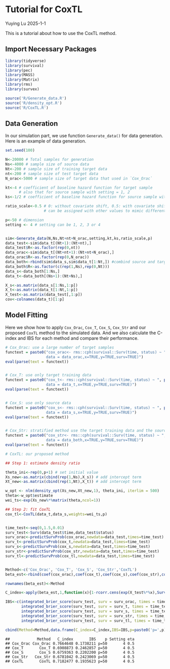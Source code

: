 Tutorial for CoxTL
================
Yuying Lu
2025-1-1

This is a tutorial about how to use the CoxTL method.

## Import Necessary Packages

``` r
library(tidyverse)
library(survival)
library(pec)
library(MASS)
library(Matrix)
library(rms)
library(survex)

source('R/Generate_data.R')
source('R/density_opt.R')
source('R/CoxTL.R')
```

## Data Generation

In our simulation part, we use function `Generate_data()` for data
generation. Here is an example of data generation.

``` r
set.seed(100)

N<-20000 # Total samples for generation
Ns<-4000 # sample size of source data
Nt<-200 # sample size of training target data
nt<-200 # sample size of test target data
N_orac<-5000 # sample size of target data that used in `Cox_Orac`

kt<-4 # coefficient of baseline hazard function for target sample 
      # also that for source sample with setting = 1, 2
ks<-1/2 # coefficient of baseline hazard function for source sample with setting = 3, 4

ratio_scale<-0.5 # 0: without covariate shift, 0.5: with covariate shift
                 # can be assigned with other values to mimic different degree of covariate shift 

p<-50 # dimension
setting <- 4 # setting can be 1, 2, 3 or 4


sim<-Generate_data(N,Ns,Nt+nt+N_orac,setting,kt,ks,ratio_scale,p)
data_test<-sim$data_t[(Nt+1):(Nt+nt),]
data_test$R<-as.factor(rep(0,nt))
data_orac<-sim$data_t[(Nt+nt+1):(Nt+nt+N_orac),]
data_orac$R<-as.factor(rep(0,N_orac))
data_both<-rbind(sim$data_s,sim$data_t[1:Nt,]) #combind source and target data
data_both$R<-as.factor(c(rep(1,Ns),rep(0,Nt)))
data_s<-data_both[1:Ns,]
data_t<-data_both[(Ns+1):(Nt+Ns),]

X_s<-as.matrix(data_s[1:Ns,1:p])
X_t<-as.matrix(data_t[1:Nt,1:p])
X_test<-as.matrix(data_test[,1:p])
cov<-colnames(data_t)[1:p]
```

## Model Fitting

Here we show how to apply `Cox_Orac`, `Cox_T`, `Cox_S`, `Cox_Str` and
our proposed `CoxTL` method to the simulated data. And we also calculate
the C-index and IBS for each method and compare their performance.

``` r
# Cox_Orac: use a large number of target samples 
functext = paste0("cox_orac<- rms::cph(survival::Surv(time, status) ~ ", paste(cov, collapse = "+"), ", 
                  data = data_orac,x=TRUE,y=TRUE,surv=TRUE)")
eval(parse(text = functext))


# Cox_T: use only target training data
functext = paste0("cox_t<- rms::cph(survival::Surv(time, status) ~ ", paste(cov, collapse = "+"), ", 
                  data = data_t,x=TRUE,y=TRUE,surv=TRUE)")
eval(parse(text = functext))


# Cox_S: use only source data
functext = paste0("cox_s<- rms::cph(survival::Surv(time, status) ~ ", paste(cov, collapse = "+"), ", 
                  data = data_s,x=TRUE,y=TRUE,surv=TRUE)")
eval(parse(text = functext))


# Cox_Str: stratified method use the target training data and the source data
functext = paste0("cox_str<- rms::cph(survival::Surv(time, status) ~ ", paste(c(cov,'strat(R)'), collapse = "+"), ", 
                  data = data_both,x=TRUE,y=TRUE,surv=TRUE)")
eval(parse(text = functext))

# CoxTL: our proposed method

## Step 1: estimate density ratio

theta_ini<-rep(0,p+1) # set initial value
Xs_new<-as.matrix(cbind(rep(1,Ns),X_s)) # add intercept term
Xt_new<-as.matrix(cbind(rep(1,Nt),X_t)) # add intercept term

w_opt <- nlm(density_opt(Xs_new,Xt_new,1), theta_ini, iterlim = 500)
theta<-w_opt$estimate
wei_ts<-exp(Xs_new%*%matrix(theta,ncol=1))

## Step 2: fit CoxTL
cox_tl<-CoxTL(data_t,data_s,weights=wei_ts,p)


time_test<-seq(0,1.5,0.01)
surv_test<-Surv(data_test$time,data_test$status)
surv_orac<-predictSurvProb(cox_orac,newdata=data_test,times=time_test)
surv_t<-predictSurvProb(cox_t,newdata=data_test,times=time_test)
surv_s<-predictSurvProb(cox_s,newdata=data_test,times=time_test)
surv_str<-predictSurvProb(cox_str,newdata=data_test,times=time_test)
surv_tl<-predictSurvProb(cox_tl,newdata=data_test,times=time_test)


Method<-c('Cox_Orac', 'Cox_T', 'Cox_S', 'Cox_Str','CoxTL')
beta_est<-rbind(coef(cox_orac),coef(cox_t),coef(cox_s),coef(cox_str),coef(cox_tl))

rownames(beta_est)<-Method

C_index<-apply(beta_est,1,function(x){1-rcorr.cens(exp(X_test%*%x),Surv(data_test$time,data_test$status))['C Index']})

IBS<-c(integrated_brier_score(surv_test, surv = surv_orac, times = time_test),
       integrated_brier_score(surv_test, surv = surv_t, times = time_test),
       integrated_brier_score(surv_test, surv = surv_s, times = time_test),
       integrated_brier_score(surv_test, surv = surv_str, times = time_test),
       integrated_brier_score(surv_test, surv = surv_tl, times = time_test))

cbind(Method=Method,data.frame(C_index=C_index,IBS=IBS,p=paste0('p=',p),Setting=setting),eta=ratio_scale)
```

    ##            Method   C_index       IBS    p Setting eta
    ## Cox_Orac Cox_Orac 0.7664648 0.1738211 p=50       4 0.5
    ## Cox_T       Cox_T 0.6908873 0.2462857 p=50       4 0.5
    ## Cox_S       Cox_S 0.6759363 0.2202200 p=50       4 0.5
    ## Cox_Str   Cox_Str 0.6781042 0.2423069 p=50       4 0.5
    ## CoxTL       CoxTL 0.7182477 0.1935623 p=50       4 0.5
